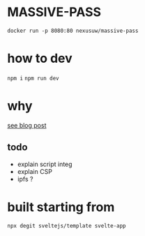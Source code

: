 # MASSIVE-PASS

```docker run -p 8080:80 nexusuw/massive-pass```

# how to dev
```npm i```
```npm run dev ```

# why
[see blog post](https://ramsay.xyz/2021/04/17/massive-pass.html)

## todo
- explain script integ
- explain CSP
- ipfs ?

# built starting from
```npx degit sveltejs/template svelte-app```
